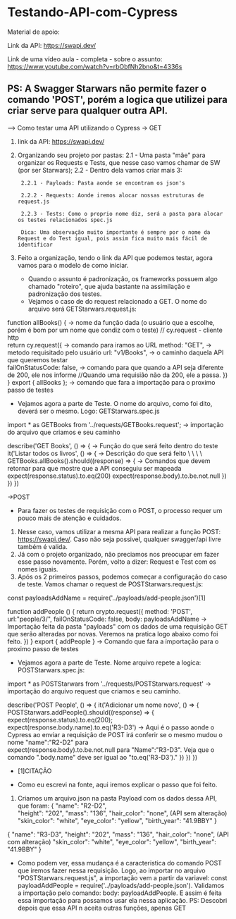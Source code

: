 # Testando-API-com-Cypress
Material de apoio:

Link da API: https://swapi.dev/

Link de uma vídeo aula - completa - sobre o assunto: https://www.youtube.com/watch?v=rbObfNh2bno&t=4336s

PS: A Swagger Starwars não permite fazer o comando 'POST', porém a logica que utilizei para criar serve para qualquer outra API.
--------------------------------------------------------------------------------------------------------------------------------
--> Como testar uma API utilizando o Cypress
-> GET
1. link da API: https://swapi.dev/
2. Organizando seu projeto por pastas:
	2.1 - Uma pasta "mãe" para organizar os Requests e Tests, que nesse caso vamos chamar de SW (por ser Starwars);
	2.2 - Dentro dela vamos criar mais 3:
		
		2.2.1 - Payloads: Pasta aonde se encontram os json's
		
		2.2.2 - Requests: Aonde iremos alocar nossas estruturas de request.js
		
		2.2.3 - Tests: Como o proprio nome diz, será a pasta para alocar os testes relacionados spec.js

		Dica: Uma observação muito importante é sempre por o nome da Request e do Test igual, pois assim fica muito mais fácil de identificar

3. Feito a organização, tendo o link da API que podemos testar, agora vamos para o modelo de como iniciar.
	- Quando o assunto é padronização, os frameworks possuem algo chamado "roteiro", que ajuda bastante na assimilação e padronização dos testes.
	- Vejamos o caso de do request relacionado a GET. O nome do arquivo será GETStarwars.request.js:

function allBooks() {               -> nome da função dada (o usuário que a escolhe, porém é bom por um nome que condiz com o teste)
    // cy.request - cliente http   
    return cy.request({		    -> comando para iramos ao URL
        method: "GET", 		    -> metodo requisitado pelo usuário
        url: "v1/Books",	    -> o caminho daquela API que queremos testar	
        failOnStatusCode: false,    -> comando para que quando a API seja diferente de 200, ele nos informe
        //Quando uma requisião não da 200, ele a passa.
    })
}
export { allBooks };                -> comando que fara a importação para o proximo passo de testes

- Vejamos agora a parte de Teste. O nome do arquivo, como foi dito, deverá ser o mesmo. Logo: GETStarwars.spec.js

import * as GETBooks from '../requests/GETBooks.request'; -> importação do arquivo que criamos e seu caminho

describe('GET Books', () => {				  -> Função do que será feito dentro do teste	
    it('Listar todos os livros', () => {		  -> Descrição do que será feito \\ \\ \\ \\ 
        GETBooks.allBooks().should((response) => {        -> Comandos que devem retornar para que mostre que a API conseguiu ser mapeada
            expect(response.status).to.eq(200)
            expect(response.body).to.be.not.null
        })
    })
})

->POST

- Para fazer os testes de requisição com o POST, o processo requer um pouco mais de atenção e cuidados.
1. Nesse caso, vamos utilizar a mesma API para realizar a função POST:  https://swapi.dev/.
Caso não seja possivel, qualquer swagger/api livre também é valida.
2. Já com o projeto organizado, não preciamos nos preocupar em fazer esse passo novamente. Porém, volto a dizer: Request e Test com os nomes iguais.
3. Após os 2 primeiros passos, podemos começar a configuração do caso de teste.
Vamos chamar o request de POSTStarwars.request.js:

const payloadsAddName = require('../payloads/add-people.json')[1]

function addPeople () {
    return crypto.request({
        method: 'POST',
        url:"people/3/",
        failOnStatusCode: false,
        body: payloadsAddName -> Importação feita da pasta "payloads" com os dados de uma requisição GET que serão alteradas por novas. Veremos na pratica logo abaixo como foi feito.
    })
}
export { addPeople }       -> Comando que fara a importação para o proximo passo de testes

- Vejamos agora a parte de Teste. Nome arquivo repete a logica: POSTStarwars.spec.js:

import * as POSTStarwars from '../requests/POSTStarwars.request'  -> importação do arquivo request que criamos e seu caminho.

describe('POST People', () => {
    it('Adicionar um nome novo', () => {
        POSTStarwars.addPeople().should((response) => {
            expect(response.status).to.eq(200);
            expect(response.body.name).to.eq('R3-D3')             -> Aqui é o passo aonde o Cypress ao enviar a requisição de POST irá conferir se o mesmo mudou o nome "name":"R2-D2" para 	
            expect(response.body).to.be.not.null			para "Name":"R3-D3". Veja que o comando ".body.name" deve ser igual ao "to.eq('R3-D3')."
        })
    })
}) 

* [1]CITAÇÃO
- Como eu escrevi na fonte, aqui iremos explicar o passo que foi feito.
1. Criamos um arquivo.json na pasta Payload com os dados dessa API, que foram:
{
	"name": "R2-D2",              
	"height": "202",
	"mass": "136",
	"hair_color": "none",     (API sem alteração)
	"skin_color": "white", 
	"eye_color": "yellow",
	"birth_year": "41.9BBY"
}

{
	"name": "R3-D3",
	"height": "202",
	"mass": "136",
	"hair_color": "none",     (API com alteração)
	"skin_color": "white",
	"eye_color": "yellow",
	"birth_year": "41.9BBY"
}

- Como podem ver, essa mudança é a caracteristica do comando POST que iremos fazer nessa requisição.
Logo, ao importar no arquivo "POSTStarwars.request.js", a importação vem a partir da variavel: const payloadAddPeople = require('../payloads/add-people.json').
Validamos a importação pelo comando:  body: payloadAddPeople.
E assim é feita essa importação para possamos usar ela nessa aplicação.
PS: Descobri depois que essa API n aceita outras funções, apenas GET
